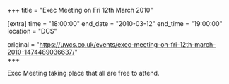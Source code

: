+++
title = "Exec Meeting on Fri 12th March 2010"

[extra]
time = "18:00:00"
end_date = "2010-03-12"
end_time = "19:00:00"
location = "DCS"

original = "https://uwcs.co.uk/events/exec-meeting-on-fri-12th-march-2010-1474489036637/"    
+++

Exec Meeting taking place that all are free to attend.


